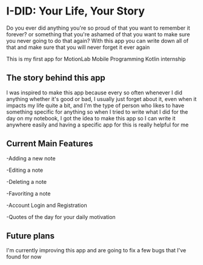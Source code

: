 # I-DID: Your Life, Your Story
Do you ever did anything you're so proud of that you want to remember it forever? or something that you're ashamed of that you want to make sure you never going to do that again? With this app you can write down all of that and make sure that you will never forget it ever again

This is my first app for MotionLab Mobile Programming Kotlin internship

## The story behind this app
I was inspired to make this app because every so often whenever I did anything whether it's good or bad, I usually just forget about it, even when it impacts my life quite a bit, and I'm the type of person who likes to have something specific for anything so when I tried to write what I did for the day on my notebook, I got the idea to make this app so I can write it anywhere easily and having a specific app for this is really helpful for me

## Current Main Features
-Adding a new note

-Editing a note

-Deleting a note

-Favoriting a note

-Account Login and Registration

-Quotes of the day for your daily motivation

## Future plans
I'm currently improving this app and are going to fix a few bugs that I've found for now
